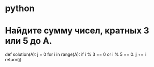 # python
# Найдите сумму чисел, кратных 3 или 5 до A.
def solution(A):
    j = 0
    for i in range(A):
        if i % 3 == 0 or i % 5 == 0:
                j += i
    return(j)
